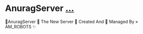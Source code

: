 # AnuragServer [...](https://github.com/vijiuusus/AnuragServer)
🥀AnuragServer 🍁 The New Server 📡 Created And 💞 Managed By » AM_ROBOTS ✨
